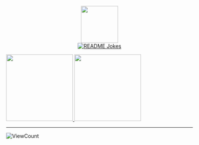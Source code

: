 <p align="center">
  <img src="https://user-images.githubusercontent.com/3072734/89418764-743f4f00-d76b-11ea-981d-ce5792a3ca41.gif" width=100>
  <br>
  <a href="https://readme-jokes.vercel.app"><img align="center" src="https://readme-jokes.vercel.app/api" alt="README Jokes"></a>
</p>
<a href="https://github.com/shinyay">
  <img height="180em" src="https://github-readme-stats.vercel.app/api?username=shinyay&theme=blue-green&show_icons=true" />
  <img height="180em" src="https://github-readme-stats.vercel.app/api/top-langs/?username=shinyay&theme=blue-green&layout=compact" />
</a>

---

![ViewCount](https://views.whatilearened.today/views/github/shinyay/views.svg)
